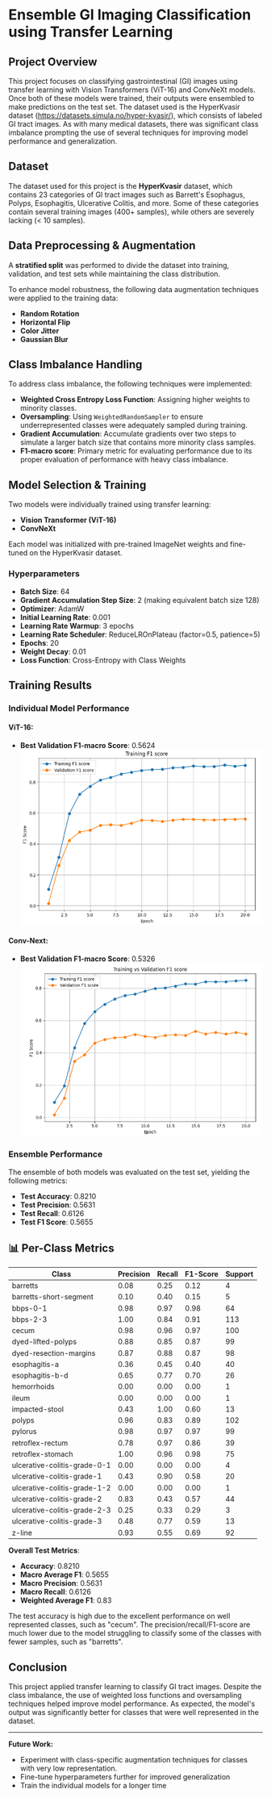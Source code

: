 # Ensemble GI Imaging Classification using Transfer Learning

## Project Overview
This project focuses on classifying gastrointestinal (GI) images using transfer learning with Vision Transformers (ViT-16) and ConvNeXt models. Once both of these models were trained, their outputs were ensembled to make predictions on the test set. The dataset used is the HyperKvasir dataset (https://datasets.simula.no/hyper-kvasir/), which consists of labeled GI tract images. As with many medical datasets, there was significant class imbalance prompting the use of several techniques for improving model performance and generalization.

## Dataset
The dataset used for this project is the **HyperKvasir** dataset, which contains 23 categories of GI tract images such as Barrett's Esophagus, Polyps, Esophagitis, Ulcerative Colitis, and more. Some of these categories contain several training images (400+ samples), while others are severely lacking (< 10 samples).

## Data Preprocessing & Augmentation
A **stratified split** was performed to divide the dataset into training, validation, and test sets while maintaining the class distribution.

To enhance model robustness, the following data augmentation techniques were applied to the training data:
- **Random Rotation**
- **Horizontal Flip**
- **Color Jitter**
- **Gaussian Blur**

## Class Imbalance Handling
To address class imbalance, the following techniques were implemented:
- **Weighted Cross Entropy Loss Function**: Assigning higher weights to minority classes.
- **Oversampling**: Using `WeightedRandomSampler` to ensure underrepresented classes were adequately sampled during training.
- **Gradient Accumulation**: Accumulate gradients over two steps to simulate a larger batch size that contains more minority class samples.
- **F1-macro score**: Primary metric for evaluating performance due to its proper evaluation of performance with heavy class imbalance.

## Model Selection & Training
Two models were individually trained using transfer learning:
- **Vision Transformer (ViT-16)**
- **ConvNeXt**

Each model was initialized with pre-trained ImageNet weights and fine-tuned on the HyperKvasir dataset.

### Hyperparameters
- **Batch Size**: 64
- **Gradient Accumulation Step Size**: 2 (making equivalent batch size 128)
- **Optimizer**: AdamW
- **Initial Learning Rate**: 0.001
- **Learning Rate Warmup**: 3 epochs
- **Learning Rate Scheduler**: ReduceLROnPlateau (factor=0.5, patience=5)
- **Epochs**: 20
- **Weight Decay**: 0.01
- **Loss Function**: Cross-Entropy with Class Weights

## Training Results
### Individual Model Performance
#### ViT-16:
- **Best Validation F1-macro Score**: 0.5624  
![VIT_training](VIT_training.png)

#### Conv-Next:
- **Best Validation F1-macro Score**: 0.5326  
![ConvNext_training](ConvNext_training.png)

### Ensemble Performance
The ensemble of both models was evaluated on the test set, yielding the following metrics:
- **Test Accuracy**: 0.8210
- **Test Precision**: 0.5631
- **Test Recall**: 0.6126
- **Test F1 Score**: 0.5655

## 📊 Per-Class Metrics

| Class                             | Precision | Recall | F1-Score | Support |
|----------------------------------|-----------|--------|----------|---------|
| barretts                         | 0.08      | 0.25   | 0.12     | 4       |
| barretts-short-segment           | 0.10      | 0.40   | 0.15     | 5       |
| bbps-0-1                         | 0.98      | 0.97   | 0.98     | 64      |
| bbps-2-3                         | 1.00      | 0.84   | 0.91     | 113     |
| cecum                            | 0.98      | 0.96   | 0.97     | 100     |
| dyed-lifted-polyps               | 0.88      | 0.85   | 0.87     | 99      |
| dyed-resection-margins          | 0.87      | 0.88   | 0.87     | 98      |
| esophagitis-a                    | 0.36      | 0.45   | 0.40     | 40      |
| esophagitis-b-d                  | 0.65      | 0.77   | 0.70     | 26      |
| hemorrhoids                      | 0.00      | 0.00   | 0.00     | 1       |
| ileum                            | 0.00      | 0.00   | 0.00     | 1       |
| impacted-stool                  | 0.43      | 1.00   | 0.60     | 13      |
| polyps                           | 0.96      | 0.83   | 0.89     | 102     |
| pylorus                          | 0.98      | 0.97   | 0.97     | 99      |
| retroflex-rectum                 | 0.78      | 0.97   | 0.86     | 39      |
| retroflex-stomach                | 1.00      | 0.96   | 0.98     | 75      |
| ulcerative-colitis-grade-0-1    | 0.00      | 0.00   | 0.00     | 4       |
| ulcerative-colitis-grade-1      | 0.43      | 0.90   | 0.58     | 20      |
| ulcerative-colitis-grade-1-2    | 0.00      | 0.00   | 0.00     | 1       |
| ulcerative-colitis-grade-2      | 0.83      | 0.43   | 0.57     | 44      |
| ulcerative-colitis-grade-2-3    | 0.25      | 0.33   | 0.29     | 3       |
| ulcerative-colitis-grade-3      | 0.48      | 0.77   | 0.59     | 13      |
| z-line                           | 0.93      | 0.55   | 0.69     | 92      |

**Overall Test Metrics**:
- **Accuracy**: 0.8210  
- **Macro Average F1**: 0.5655  
- **Macro Precision**: 0.5631  
- **Macro Recall**: 0.6126  
- **Weighted Average F1**: 0.83

The test accuracy is high due to the excellent performance on well represented classes, such as "cecum". The precision/recall/F1-score are much lower due to the model struggling to classify some of the classes with fewer samples, such as "barretts".

## Conclusion
This project applied transfer learning to classify GI tract images. Despite the class imbalance, the use of weighted loss functions and oversampling techniques helped improve model performance. As expected, the model's output was significantly better for classes that were well represented in the dataset.

---
**Future Work:**
- Experiment with class-specific augmentation techniques for classes with very low representation.
- Fine-tune hyperparameters further for improved generalization
- Train the individual models for a longer time

